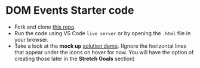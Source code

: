 # DOM Events Starter code

- Fork and clone [this repo](https://git.generalassemb.ly/SEI-Standard-Curriculum/M1L9-dom-events-starter-code). 
- Run the code using VS Code `live server` or by opening the `.html` file in your browser.
- Take a look at the **mock up** [solution demo](https://pages.git.generalassemb.ly/taylor-darneille/dom-events-solution/). (Ignore the horizontal lines that appear under the icons on hover for now. You will have the option of creating those later in the **Stretch Goals** section)